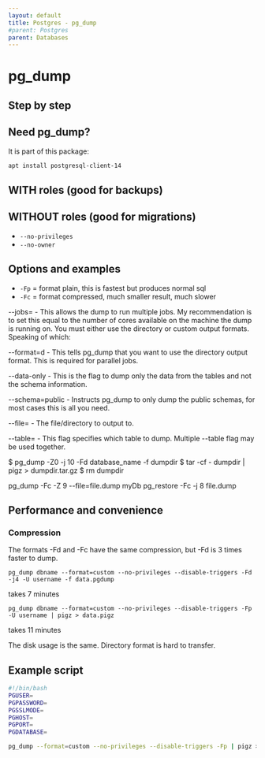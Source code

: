 ```yaml
---
layout: default
title: Postgres - pg_dump
#parent: Postgres
parent: Databases
---
```


# pg_dump


## Step by step

## Need pg_dump?

It is part of this package:

```bash
apt install postgresql-client-14
```



## WITH roles (good for backups)

## WITHOUT roles (good for migrations)

* `--no-privileges`
* `--no-owner`


## Options and examples

* `-Fp` = format plain, this is fastest but produces normal sql
* `-Fc` = format compressed, much smaller result, much slower


--jobs=<NUMBER OF CORES> - This allows the dump to run multiple jobs. My recommendation is to set this equal to the number of cores available on the machine the dump is running on. You must either use the directory or custom output formats. Speaking of which:

--format=d - This tells pg_dump that you want to use the directory output format. This is required for parallel jobs.

--data-only - This is the flag to dump only the data from the tables and not the schema information.

--schema=public - Instructs pg_dump to only dump the public schemas, for most cases this is all you need.

--file=<NAME OF DUMP> - The file/directory to output to.

--table=<NAME OF TABLE> - This flag specifies which table to dump. Multiple --table flag may be used together.




$ pg_dump -Z0 -j 10 -Fd database_name -f dumpdir
$ tar -cf - dumpdir | pigz > dumpdir.tar.gz
$ rm dumpdir


pg_dump -Fc -Z 9  --file=file.dump myDb
pg_restore -Fc -j 8  file.dump


## Performance and convenience

### Compression

The formats -Fd and -Fc have the same compression, but -Fd is 3 times faster to dump.


```pg_dump dbname --format=custom --no-privileges --disable-triggers -Fd -j4 -U username -f data.pgdump```

takes 7 minutes

```pg_dump dbname --format=custom --no-privileges --disable-triggers -Fp -U username | pigz > data.pigz```

takes 11 minutes

The disk usage is the same. Directory format is hard to transfer.

## Example script

```bash
#!/bin/bash
PGUSER=
PGPASSWORD=
PGSSLMODE=
PGHOST=
PGPORT=
PGDATABASE=

pg_dump --format=custom --no-privileges --disable-triggers -Fp | pigz > data.pigz
```

